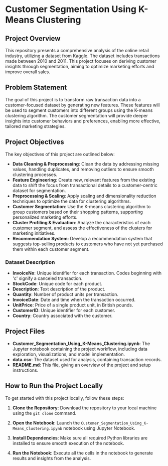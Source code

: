 # Customer Segmentation Using K-Means Clustering

## Project Overview
This repository presents a comprehensive analysis of the online retail industry, utilizing a dataset from Kaggle. The dataset includes transactions made between 2010 and 2011. This project focuses on deriving customer insights through segmentation, aiming to optimize marketing efforts and improve overall sales.

## Problem Statement
The goal of this project is to transform raw transaction data into a customer-focused dataset by generating new features. These features will be used to segment customers into different groups using the K-means clustering algorithm. The customer segmentation will provide deeper insights into customer behaviors and preferences, enabling more effective, tailored marketing strategies.

## Project Objectives
The key objectives of this project are outlined below:

- **Data Cleaning & Preprocessing**: Clean the data by addressing missing values, handling duplicates, and removing outliers to ensure smooth clustering processes.
- **Feature Engineering**: Create new, relevant features from the existing data to shift the focus from transactional details to a customer-centric dataset for segmentation.
- **Preprocessing & Scaling**: Apply scaling and dimensionality reduction techniques to optimize the data for clustering algorithms.
- **Customer Segmentation**: Use the K-means clustering algorithm to group customers based on their shopping patterns, supporting personalized marketing efforts.
- **Cluster Profiling & Evaluation**: Analyze the characteristics of each customer segment, and assess the effectiveness of the clusters for marketing initiatives.
- **Recommendation System**: Develop a recommendation system that suggests top-selling products to customers who have not yet purchased them within each customer segment.


### Dataset Description

- **InvoiceNo**: Unique identifier for each transaction. Codes beginning with 'c' signify a canceled transaction.
- **StockCode**: Unique code for each product.
- **Description**: Text description of the product.
- **Quantity**: Number of product units per transaction.
- **InvoiceDate**: Date and time when the transaction occurred.
- **UnitPrice**: Price of a single product unit, in British pounds.
- **CustomerID**: Unique identifier for each customer.
- **Country**: Country associated with the customer.

## Project Files
- **Customer_Segmentation_Using_K-Means_Clustering.ipynb**: The Jupyter notebook containing the project workflow, including data exploration, visualizations, and model implementation.
- **data.csv**: The dataset used for analysis, containing transaction records.
- **README.md**: This file, giving an overview of the project and setup instructions.

## How to Run the Project Locally
To get started with this project locally, follow these steps:

1. **Clone the Repository**: Download the repository to your local machine using the `git clone` command.

2. **Open the Notebook**: Launch the `Customer_Segmentation_Using_K-Means_Clustering.ipynb` notebook using Jupyter Notebook.

3. **Install Dependencies**: Make sure all required Python libraries are installed to ensure smooth execution of the notebook.

4. **Run the Notebook**: Execute all the cells in the notebook to generate results and insights from the analysis.
